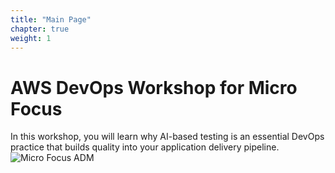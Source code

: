 ```yaml
---
title: "Main Page"
chapter: true
weight: 1
---
```


# AWS DevOps Workshop for Micro Focus
In this workshop, you will learn why AI-based testing is an essential DevOps practice that builds quality into your application delivery pipeline.
![Micro Focus ADM](/images/introduction/mf-adm.PNG)